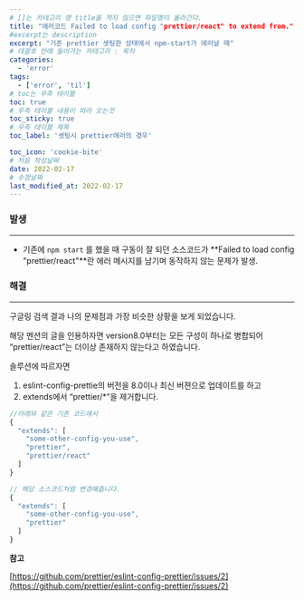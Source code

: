 ```yaml
---
# []는 카테고리 명 title을 적지 않으면 파일명이 올라간다.
title: "에러코드 Failed to load config "prettier/react" to extend from."
#excerpt는 description
excerpt: "기존 prettier 셋팅한 상태에서 npm-start가 에러날 때"
# 대괄호 안에 들어가는 카테고리 : 목차
categories:
  - 'error'
tags:
  - ['error', 'til']
# toc는 우측 테이블
toc: true
# 우측 테이블 내용이 따라 오는것
toc_sticky: true
# 우측 테이블 제목
toc_label: '셋팅시 prettier에러의 경우'

toc_icon: 'cookie-bite'
# 처음 작성날짜
date: 2022-02-17
# 수정날짜
last_modified_at: 2022-02-17
---
```


### 발생

---

- 기존에 `npm start` 를 했을 때 구동이 잘 되던 소스코드가 **Failed to load config "prettier/react"**란 에러 메시지를 남기며 동작하지 않는 문제가 발생.

### 해결

---

구글링 검색 결과 나의 문제점과 가장 비슷한 상황을 보게 되었습니다.

해당 멘션의 글을 인용하자면 version8.0부터는 모든 구성이 하나로 병합되어 “prettier/react”는 더이상 존재하지 않는다고 하였습니다.

솔루션에 따르자면

1. eslint-config-prettie의 버전을 8.0이나 최신 버젼으로 업데이트를 하고
2. extends에서 “prettier/\*”을 제거합니다.

```jsx
//아래와 같은 기존 코드에서
{
  "extends": [
    "some-other-config-you-use",
    "prettier",
    "prettier/react"
  ]
}

// 해당 소스코드처럼 변경해줍니다.
{
  "extends": [
    "some-other-config-you-use",
    "prettier"
  ]
}
```

**참고**

[https://github.com/prettier/eslint-config-prettier/issues/2](https://github.com/prettier/eslint-config-prettier/issues/2)
